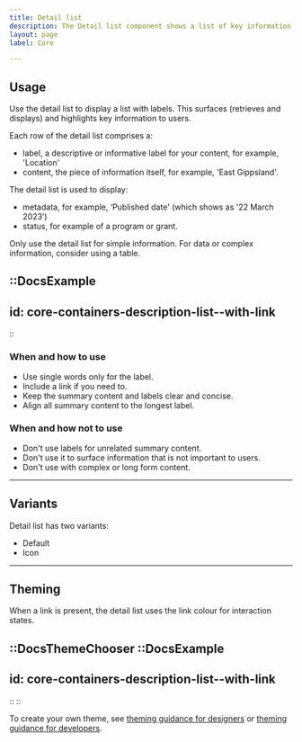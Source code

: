 ```yaml
---
title: Detail list
description: The Detail list component shows a list of key information to users.
layout: page
label: Core

---
```


## Usage

Use the detail list to display a list with labels. This surfaces (retrieves and displays) and highlights key information to users.

Each row of the detail list comprises a:
- label, a descriptive or informative label for your content, for example, 'Location'
- content, the piece of information itself, for example, 'East Gippsland'.

The detail list is used to display:
- metadata, for example, ‘Published date' (which shows as '22 March 2023’)
- status, for example of a program or grant.

Only use the detail list for simple information. For data or complex information, consider using a table.

::DocsExample
---
id: core-containers-description-list--with-link
---
::

### When and how to use
- Use single words only for the label.
- Include a link if you need to.
- Keep the summary content and labels clear and concise.
- Align all summary content to the longest label.

### When and how not to use
- Don't use labels for unrelated summary content.
- Don't use it to surface information that is not important to users.
- Don't use with complex or long form content.

---
## Variants

Detail list has two variants:
- Default
- Icon

---
  
## Theming

When a link is present, the detail list uses the link colour for interaction states.

::DocsThemeChooser
  ::DocsExample
  ---
  id: core-containers-description-list--with-link
  ---
  ::
::

To create your own theme, see [theming guidance for designers]() or [theming guidance for developers]().
